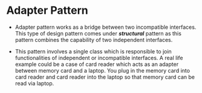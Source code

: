 # Adapter Pattern


- Adapter pattern works as a bridge between two incompatible interfaces. This type of design pattern comes under **_structural_** pattern as this pattern combines the capability of two independent interfaces.


- This pattern involves a single class which is responsible to join functionalities of independent or incompatible interfaces. A real life example could be a case of card reader which acts as an adapter between memory card and a laptop. You plug in the memory card into card reader and card reader into the laptop so that memory card can be read via laptop.
